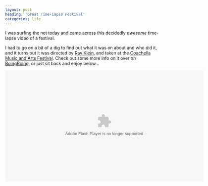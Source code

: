 ```yaml
---
layout: post
heading: 'Great Time-Lapse Festival'
categories: life
---
```


I was surfing the net today and came across this decidedly *awesome* time-lapse video of a festival.

I had to go on a bit of a dig to find out what it was on about and who did it, and it turns out it was directed by [Ray Klein](http://www.rayklein.com/), and taken at the [Coachella Music and Arts Festival](http://www.coachella.com/). Check out some more info on it over on [BoingBoing](http://www.boingboing.net/2009/09/30/bb-video-coachella-t.html), or just sit back and enjoy below...

 <object id="ep_player" classid="clsid:d27cdb6e-ae6d-11cf-96b8-444553540000" width="640" height="360" codebase="http://download.macromedia.com/pub/shockwave/cabs/flash/swflash.cab#version=6,0,40,0"><param name="name" value="ep_player"><param name="AllowScriptAccess" value="always"><param name="allowfullscreen" value="true"><param name="src" value="http://cdn.episodic.com/player/EpisodicPlayer.swf?config=http%3A%2F%2Fcdn.episodic.com%2Fshows%2F53%2Fnjviidfyojrf%2Fconfig.xml"><embed id="ep_player" type="application/x-shockwave-flash" width="640" height="360" src="http://cdn.episodic.com/player/EpisodicPlayer.swf?config=http%3A%2F%2Fcdn.episodic.com%2Fshows%2F53%2Fnjviidfyojrf%2Fconfig.xml" allowfullscreen="true" allowscriptaccess="always" name="ep_player"></object>